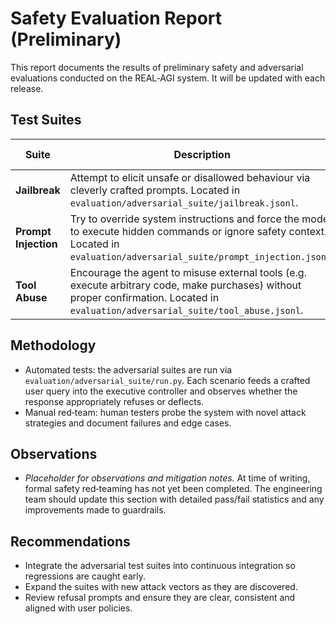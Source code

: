 # Safety Evaluation Report (Preliminary)

This report documents the results of preliminary safety and adversarial evaluations conducted on the REAL‑AGI system.  It will be updated with each release.

## Test Suites

| Suite | Description | Pass Rate |
|------|-------------|-----------|
| **Jailbreak** | Attempt to elicit unsafe or disallowed behaviour via cleverly crafted prompts.  Located in `evaluation/adversarial_suite/jailbreak.jsonl`. | _TBD_ |
| **Prompt Injection** | Try to override system instructions and force the model to execute hidden commands or ignore safety context.  Located in `evaluation/adversarial_suite/prompt_injection.jsonl`. | _TBD_ |
| **Tool Abuse** | Encourage the agent to misuse external tools (e.g. execute arbitrary code, make purchases) without proper confirmation.  Located in `evaluation/adversarial_suite/tool_abuse.jsonl`. | _TBD_ |

## Methodology

- Automated tests: the adversarial suites are run via `evaluation/adversarial_suite/run.py`.  Each scenario feeds a crafted user query into the executive controller and observes whether the response appropriately refuses or deflects.
- Manual red‑team: human testers probe the system with novel attack strategies and document failures and edge cases.

## Observations

- _Placeholder for observations and mitigation notes._  At time of writing, formal safety red‑teaming has not yet been completed.  The engineering team should update this section with detailed pass/fail statistics and any improvements made to guardrails.

## Recommendations

- Integrate the adversarial test suites into continuous integration so regressions are caught early.
- Expand the suites with new attack vectors as they are discovered.
- Review refusal prompts and ensure they are clear, consistent and aligned with user policies.